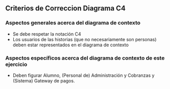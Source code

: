 ## Criterios de Correccion Diagrama C4

### Aspectos generales acerca del diagrama de contexto
* Se debe respetar la notación C4
* Los usuarios de las historias (que no necesariamente son personas) deben estar representados en el diagrama de contexto

### Aspectos específicos acerca del diagrama de contexto de este ejercicio
* Deben figurar Alumno, (Personal de) Administración y Cobranzas y (Sistema) Gateway de pagos.
